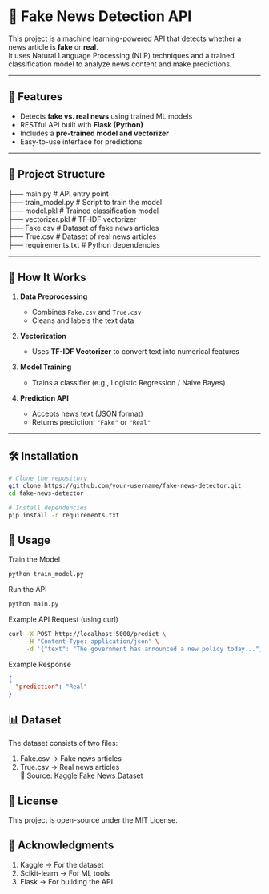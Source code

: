# 📰 Fake News Detection API

This project is a machine learning-powered API that detects whether a news article is **fake** or **real**.  
It uses Natural Language Processing (NLP) techniques and a trained classification model to analyze news content and make predictions.

---

## 🚀 Features

- Detects **fake vs. real news** using trained ML models  
- RESTful API built with **Flask (Python)**  
- Includes a **pre-trained model and vectorizer**  
- Easy-to-use interface for predictions  

---

## 📁 Project Structure

├── main.py              # API entry point  
├── train_model.py       # Script to train the model  
├── model.pkl            # Trained classification model  
├── vectorizer.pkl       # TF-IDF vectorizer  
├── Fake.csv             # Dataset of fake news articles  
├── True.csv             # Dataset of real news articles  
├── requirements.txt     # Python dependencies  




---

## 🧠 How It Works

1. **Data Preprocessing**  
   - Combines `Fake.csv` and `True.csv`  
   - Cleans and labels the text data  

2. **Vectorization**  
   - Uses **TF-IDF Vectorizer** to convert text into numerical features  

3. **Model Training**  
   - Trains a classifier (e.g., Logistic Regression / Naive Bayes)  

4. **Prediction API**  
   - Accepts news text (JSON format)  
   - Returns prediction: `"Fake"` or `"Real"`  

---

## 🛠 Installation

```bash
# Clone the repository
git clone https://github.com/your-username/fake-news-detector.git
cd fake-news-detector

# Install dependencies
pip install -r requirements.txt
```

## 🧪 Usage
Train the Model
```bash
python train_model.py
```

Run the API
```bash
python main.py
```

Example API Request (using curl)
```bash
curl -X POST http://localhost:5000/predict \
     -H "Content-Type: application/json" \
     -d '{"text": "The government has announced a new policy today..."}'
```

Example Response
```json
{
  "prediction": "Real"
}
```

## 📊 Dataset
The dataset consists of two files:
1. Fake.csv → Fake news articles
2. True.csv → Real news articles  
📌 Source: [Kaggle Fake News Dataset](https://www.kaggle.com/clmentbisaillon/fake-and-real-news-dataset)

## 📄 License
This project is open-source under the MIT License.

## 🙌 Acknowledgments
1. Kaggle → For the dataset
2. Scikit-learn → For ML tools
3. Flask → For building the API